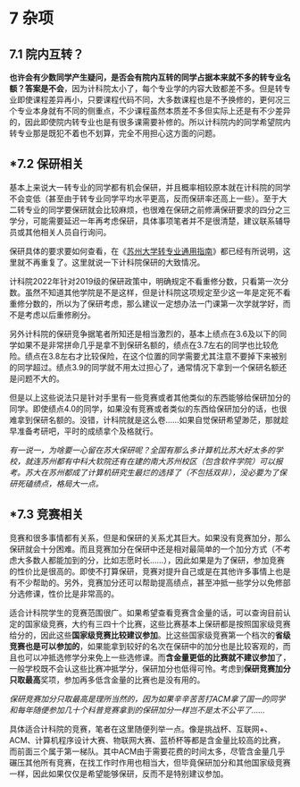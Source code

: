 # 7 杂项

## 7.1 院内互转？

**也许会有少数同学产生疑问，是否会有院内互转的同学占据本来就不多的转专业名额？答案是不会**，因为计科院太小了，每个专业学的内容大致都差不多。但是转专业即使课程差异再小，只要课程代码不同，大多数课程也是不予换修的，更何况三个专业本身就有不同的侧重点，不少课程虽然本质差不多但实际上还是有不少差异的，因此即使院内转专业也是有很多课需要补修的。所以计科院内的同学希望院内转专业那是既犯不着也不划算，完全不用担心这方面的问题。

## *7.2 保研相关

基本上来说大一转专业的同学都有机会保研，并且概率相较原本就在计科院的同学不会变低（甚至由于转专业同学平均水平更高，反而保研率还高上一些）。至于大二转专业的同学要保研就会比较麻烦，也很难在保研之前修满保研要求的四分之三学分，可能需要延迟一年再考虑保研，具体事项笔者并不是很清楚，建议联系辅导员或其他相关人员自行询问。

保研具体的要求要如何查看，在《[苏州大学转专业通用指南](https://github.com/Snowfly-T/SUDA-major-change-guide-universal)》都已经有所说明，这里就不再重复了。这里就说一下计科院保研的大致情况。

计科院2022年针对2019级的保研政策中，明确规定不看重修分数，只看第一次分数。虽然不知道其他学院是不是这样，但是计科院这项规定至少这一年是定死不看重修分数的，所以为了保研考虑，那么建议一定想办法一门课第一次学就学好，而不是考虑以后重修刷分。

另外计科院的保研竞争据笔者所知还是相当激烈的，基本上绩点在3.6及以下的同学如果不是非常拼命几乎是拿不到保研名额的，绩点在3.7左右的同学也比较危险。绩点在3.8左右才比较保险，在这个位置的同学需要尤其注意不要掉下来被别的同学超过。绩点3.9的同学就不用太过担心了，通常情况下拿到一个保研名额还是问题不大的。

但是以上这些说法只是针对手里有一些竞赛或者其他类似的东西能够给保研加分的同学。即使绩点4.0的同学，如果没有竞赛或者类似的东西给保研加分的话，也很难拿到保研名额的。没错，计科院就是这么卷……如果自觉保研希望渺茫，那就趁早准备考研吧，平时的成绩拿个及格就行。

*有一说一，为啥要一心留在苏大保研呢？全国有那么多计算机比苏大好太多的学校，就连苏州都有中科大软院还有在建的南大苏州校区（包含软件学院）可以报考。苏大在苏州都成了计算机研究生最烂的选择了（不包括双非），没必要为了保研死磕绩点，格局大一点。*

## *7.3 竞赛相关

竞赛和很多事情都有关系，但是和保研的关系尤其巨大。如果没有竞赛加分，那么保研就会十分困难。而且竞赛加分在保研中还是相对最简单的一个加分方式（不考虑大多数人都能加到的分，比如志愿时长……），因此如果是为了保研，参加竞赛的性价比是很高的。即使不打算保研，竞赛对提升自己或是在其他许多事情上也是有不少帮助的。另外，竞赛加分还可以帮助提高绩点，甚至冲抵一些学分以免修部分选修课，性价比是非常高的。

适合计科院学生的竞赛范围很广。如果希望查看竞赛含金量的话，可以查询目前认定的国家级竞赛，大约有三四十个比赛，这些比赛基本上保研都是按照国家级竞赛给分的，因此这些**国家级竞赛比较建议参加**。比这些国家级竞赛第一个档次的**省级竞赛也是可以参加的**，如果能拿到较好的名次在保研中的加分也是比较客观的，而且也可以冲抵选修学分来免上一些选修课。而**含金量更低的比赛就不建议参加**了，一般学校既不会认这些比赛冲抵学分，保研加分也低得可怜。考虑到**保研竞赛加分只取最高**奖项，参加再多低含金量的比赛也是没有用的。

*保研竞赛加分只取最高是理所当然的，因为如果辛辛苦苦打ACM拿了国一的同学和每年随便参加几十个科普竞赛拿到的保研加分一样岂不是太不公平了……*

具体适合计科院的竞赛，笔者在这里随便列举一点。像是挑战杯、互联网+、ACM、计算机程序设计大赛、物联网大赛、蓝桥杯等都是含金量比较高的比赛，而前面三个属于第一梯队。其中ACM由于需要花费的时间太多，尽管含金量几乎碾压其他所有竞赛，在找工作时作用也相当大，但毕竟保研加分和其他国家级竞赛一样，因此如果仅仅是希望能够保研，反而不是特别建议参加。